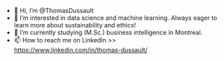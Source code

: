 - 👋 Hi, I’m @ThomasDussault
- 👀 I’m interested in data science and machine learning. Always eager to learn more about sustainability and ethics!
- 🌱 I’m currently studying (M.Sc.) business intelligence in Montreal.
- 📫 How to reach me on LinkedIn >> https://www.linkedin.com/in/thomas-dussault/

<!---
ThomasDussault/ThomasDussault is a ✨ special ✨ repository because its `README.md` (this file) appears on your GitHub profile.
You can click the Preview link to take a look at your changes.
--->
